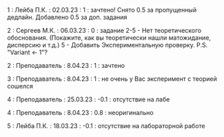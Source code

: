 1 : Лейба П.К. : 02.03.23 : 1 : зачтено! Снято 0.5 за пропущенный дедлайн. Добавлено 0.5 за доп. задания

2 : Сергеев М.К. : 06.03.23 : 0 : задание 2-5 - Нет теоретического обоснования. (Покажите, как вы теоретически нашли матожидание, дисперсию и т.д.) 5 - Добавить Экспериментальную проверку. P.S. "Variant <- 1"?

2 : Преподаватель : 8.04.23 : 1 : зачтено

3 : Преподаватель : 8.04.23 : 1 : не очень у Вас эксперимент с теорией сошелся

4 : Преподаватель : 25.03.23 : -0.1 : отсутствие на лабе

4 : Преподаватель : 8.04.23 : 0.8 : неоригинально

5 : Лейба П.К. : 18.03.23 : -0.1 : отсутствие на лабораторной работе


